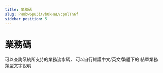 ```yaml
---
title: 業務碼
slug: PHUbw6pu3i4vbOkHeLVcpnlTn6f
sidebar_position: 5
---
```



# 業務碼

可以查詢系統所支持的業務流水碼， 可以自行維護中文/英文/繁體下的 結單業務類型文字說明


